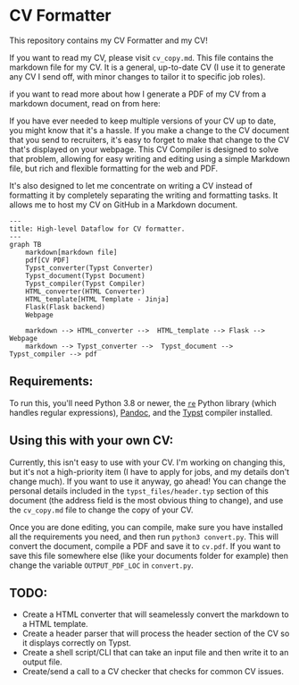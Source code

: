 # CV Formatter

This repository contains my CV Formatter and my CV!

If you want to read my CV, please visit `cv_copy.md`. This file contains the markdown file for my CV. It is a general, up-to-date CV (I use it to generate any CV I send off, with minor changes to tailor it to specific job roles).

if you want to read more about how I generate a PDF of my CV from a markdown document, read on from here:

If you have ever needed to keep multiple versions of your CV up to date, you might know that it's a hassle. If you make a change to the CV document that you send to recruiters, it's easy to forget to make that change to the CV that's displayed on your webpage. This CV Compiler is designed to solve that problem, allowing for easy writing and editing using a simple Markdown file, but rich and flexible formatting for the web and PDF.

It's also designed to let me concentrate on writing a CV instead of formatting it by completely separating the writing and formatting tasks. It allows me to host my CV on GitHub in a Markdown document.

```mermaid
---
title: High-level Dataflow for CV formatter.
---
graph TB
	markdown[markdown file]
	pdf[CV PDF]
	Typst_converter(Typst Converter)
	Typst_document(Typst Document)
	Typst_compiler(Typst Compiler)
	HTML_converter(HTML Converter)
	HTML_template[HTML Template - Jinja]
	Flask(Flask backend)
	Webpage
	
	markdown --> HTML_converter -->  HTML_template --> Flask --> Webpage
	markdown --> Typst_converter -->  Typst_document --> Typst_compiler --> pdf
```

## Requirements:

To run this, you'll need Python 3.8 or newer, the [`re`](https://docs.python.org/3/library/re.html) Python library (which handles regular expressions), [Pandoc](https://pandoc.org/), and the [Typst](https://typst.app/) compiler installed. 

## Using this with your own CV:
Currently, this isn't easy to use with your CV. I'm working on changing this, but it's not a high-priority item (I have to apply for jobs, and my details don't change much).
If you want to use it anyway, go ahead! You can change the personal details included in the  `typst_files/header.typ` section of this document (the address field is the most obvious thing to change), and use the `cv_copy.md` file to change the copy of your CV.

Once you are done editing, you can compile, make sure you have installed all the requirements you need, and then run `python3 convert.py`. This will convert the document, compile a PDF and save it to `cv.pdf`. If you want to save this file somewhere else (like your documents folder for example) then change the variable `OUTPUT_PDF_LOC` in `convert.py`.

## TODO:
+ Create a HTML converter that will seamelessly convert the markdown to a HTML template.
+ Create a header parser that will process the header section of the CV so it displays correctly on Typst.
+ Create a shell script/CLI that can take an input file and then write it to an output file.
+ Create/send a call to a CV checker that checks for common CV issues.
 

